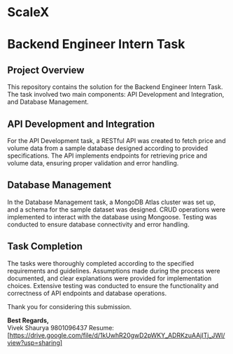 # ScaleX
# Backend Engineer Intern Task

## Project Overview
This repository contains the solution for the Backend Engineer Intern Task. The task involved two main components: API Development and Integration, and Database Management.

## API Development and Integration
For the API Development task, a RESTful API was created to fetch price and volume data from a sample database designed according to provided specifications. The API implements endpoints for retrieving price and volume data, ensuring proper validation and error handling.

## Database Management
In the Database Management task, a MongoDB Atlas cluster was set up, and a schema for the sample dataset was designed. CRUD operations were implemented to interact with the database using Mongoose. Testing was conducted to ensure database connectivity and error handling.

## Task Completion
The tasks were thoroughly completed according to the specified requirements and guidelines. Assumptions made during the process were documented, and clear explanations were provided for implementation choices. Extensive testing was conducted to ensure the functionality and correctness of API endpoints and database operations.

Thank you for considering this submission.

**Best Regards,**  
Vivek Shaurya
9801096437
Resume: [https://drive.google.com/file/d/1kUwhR20gwD2pWKY_ADRKzuAAjITj_JWI/view?usp=sharing]
